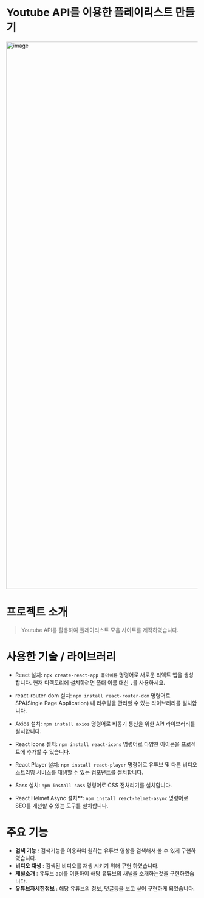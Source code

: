 # Youtube API를 이용한 플레이리스트 만들기 

<img width="1440" alt="image" src="https://github.com/nicejmp1/youtubeplay/assets/163364733/5a99771b-972f-44c2-bac9-a3616cc3b042">


# 프로젝트 소개
> Youtube API를 활용하여 플레이리스트 모음 사이트를 제작하였습니다.

# 사용한 기술 / 라이브러리 

- React 설치: `npx create-react-app 폴더이름` 명령어로 새로운 리액트 앱을 생성합니다. 현재 디렉토리에 설치하려면 폴더 이름 대신 `.`를 사용하세요.

- react-router-dom 설치: `npm install react-router-dom` 명령어로 SPA(Single Page Application) 내 라우팅을 관리할 수 있는 라이브러리를 설치합니다.

- Axios 설치: `npm install axios` 명령어로 비동기 통신을 위한 API 라이브러리를 설치합니다.

- React Icons 설치: `npm install react-icons` 명령어로 다양한 아이콘을 프로젝트에 추가할 수 있습니다.

- React Player 설치: `npm install react-player` 명령어로 유튜브 및 다른 비디오 스트리밍 서비스를 재생할 수 있는 컴포넌트를 설치합니다.

- Sass 설치: `npm install sass` 명령어로 CSS 전처리기를 설치합니다.

- React Helmet Async 설치**: `npm install react-helmet-async` 명령어로 SEO를 개선할 수 있는 도구를 설치합니다.

# 주요 기능 
- **검색 기능** : 검색기능을 이용하여 원하는 유튜브 영상을 검색해서 볼 수 있게 구현하였습니다.
- **비디오 재생** : 검색된 비디오를 재생 시키기 위해 구현 하였습니다.
- **채널소개** : 유튜브 api를 이용하여 해당 유튜브의 채널을 소개하는것을 구현하였습니다.
- **유튜브자세한정보** : 해당 유튜브의 정보, 댓글등을 보고 싶어 구현하게 되었습니다.
